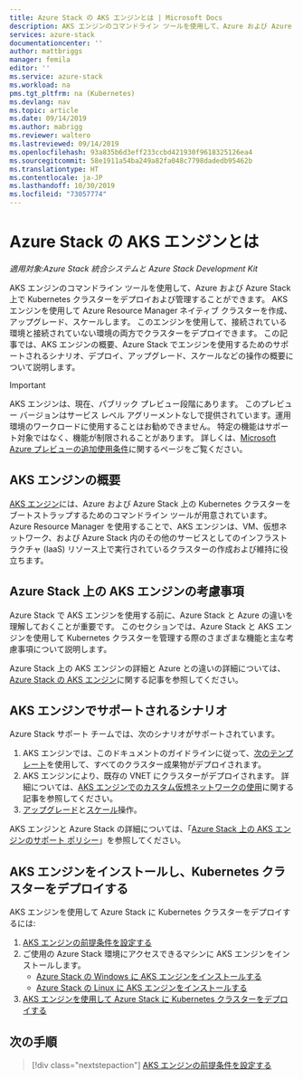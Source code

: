 ```yaml
---
title: Azure Stack の AKS エンジンとは | Microsoft Docs
description: AKS エンジンのコマンドライン ツールを使用して、Azure および Azure Stack 上で Kubernetes クラスターをデプロイおよび管理する方法を学習します。
services: azure-stack
documentationcenter: ''
author: mattbriggs
manager: femila
editor: ''
ms.service: azure-stack
ms.workload: na
pms.tgt_pltfrm: na (Kubernetes)
ms.devlang: nav
ms.topic: article
ms.date: 09/14/2019
ms.author: mabrigg
ms.reviewer: waltero
ms.lastreviewed: 09/14/2019
ms.openlocfilehash: 93a835b6d3eff233ccbd421930f9618325126ea4
ms.sourcegitcommit: 58e1911a54ba249a82fa048c7798dadedb95462b
ms.translationtype: HT
ms.contentlocale: ja-JP
ms.lasthandoff: 10/30/2019
ms.locfileid: "73057774"
---
```

# <a name="what-is-the-aks-engine-on-azure-stack"></a>Azure Stack の AKS エンジンとは

*適用対象:Azure Stack 統合システムと Azure Stack Development Kit*

AKS エンジンのコマンドライン ツールを使用して、Azure および Azure Stack 上で Kubernetes クラスターをデプロイおよび管理することができます。 AKS エンジンを使用して Azure Resource Manager ネイティブ クラスターを作成、アップグレード、スケールします。 このエンジンを使用して、接続されている環境と接続されていない環境の両方でクラスターをデプロイできます。 この記事では、AKS エンジンの概要、Azure Stack でエンジンを使用するためのサポートされるシナリオ、デプロイ、アップグレード、スケールなどの操作の概要について説明します。

> [!IMPORTANT]
> AKS エンジンは、現在、パブリック プレビュー段階にあります。
> このプレビュー バージョンはサービス レベル アグリーメントなしで提供されています。運用環境のワークロードに使用することはお勧めできません。 特定の機能はサポート対象ではなく、機能が制限されることがあります。 詳しくは、[Microsoft Azure プレビューの追加使用条件](https://azure.microsoft.com/support/legal/preview-supplemental-terms/)に関するページをご覧ください。

## <a name="overview-of-the-aks-engine"></a>AKS エンジンの概要

[AKS エンジン](https://github.com/Azure/aks-engine)には、Azure および Azure Stack 上の Kubernetes クラスターをブートストラップするためのコマンドライン ツールが用意されています。 Azure Resource Manager を使用することで、AKS エンジンは、VM、仮想ネットワーク、および Azure Stack 内のその他のサービスとしてのインフラストラクチャ (IaaS) リソース上で実行されているクラスターの作成および維持に役立ちます。

## <a name="aks-engine-on-azure-stack-considerations"></a>Azure Stack 上の AKS エンジンの考慮事項

Azure Stack で AKS エンジンを使用する前に、Azure Stack と Azure の違いを理解しておくことが重要です。 このセクションでは、Azure Stack と AKS エンジンを使用して Kubernetes クラスターを管理する際のさまざまな機能と主な考慮事項について説明します。

Azure Stack 上の AKS エンジンの詳細と Azure との違いの詳細については、[Azure Stack の AKS エンジン](https://github.com/Azure/aks-engine/blob/master/docs/topics/azure-stack.md)に関する記事を参照してください。

## <a name="supported-scenarios-with-the-aks-engine"></a>AKS エンジンでサポートされるシナリオ

Azure Stack サポート チームでは、次のシナリオがサポートされています。

1.  AKS エンジンでは、このドキュメントのガイドラインに従って、[次のテンプレート](https://github.com/Azure/aks-engine/tree/master/examples/azure-stack)を使用して、すべてのクラスター成果物がデプロイされます。
2.  AKS エンジンにより、既存の VNET にクラスターがデプロイされます。 詳細については、[AKS エンジンでのカスタム仮想ネットワークの使用](https://github.com/Azure/aks-engine/blob/master/docs/tutorials/custom-vnet.md)に関する記事を参照してください。
3.  [アップグレード](azure-stack-kubernetes-aks-engine-upgrade.md)と[スケール](azure-stack-kubernetes-aks-engine-scale.md)操作。

AKS エンジンと Azure Stack の詳細については、「[Azure Stack 上の AKS エンジンのサポート ポリシー](azure-stack-kubernetes-aks-engine-support.md)」を参照してください。

## <a name="install-the-aks-engine-and-deploy-a-kubernetes-cluster"></a>AKS エンジンをインストールし、Kubernetes クラスターをデプロイする

AKS エンジンを使用して Azure Stack に Kubernetes クラスターをデプロイするには:

1. [AKS エンジンの前提条件を設定する](azure-stack-kubernetes-aks-engine-set-up.md)
2. ご使用の Azure Stack 環境にアクセスできるマシンに AKS エンジンをインストールします。
     - [Azure Stack の Windows に AKS エンジンをインストールする](azure-stack-kubernetes-aks-engine-deploy-windows.md)
     - [Azure Stack の Linux に AKS エンジンをインストールする](azure-stack-kubernetes-aks-engine-deploy-linux.md)
3. [AKS エンジンを使用して Azure Stack に Kubernetes クラスターをデプロイする](azure-stack-kubernetes-aks-engine-deploy-cluster.md)

## <a name="next-steps"></a>次の手順

> [!div class="nextstepaction"]
> [AKS エンジンの前提条件を設定する](azure-stack-kubernetes-aks-engine-set-up.md)